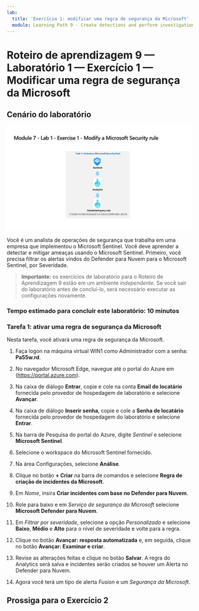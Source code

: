```yaml
---
lab:
  title: 'Exercício 1: modificar uma regra de segurança da Microsoft'
  module: Learning Path 9 - Create detections and perform investigations using Microsoft Sentinel
---
```


# Roteiro de aprendizagem 9 — Laboratório 1 — Exercício 1 — Modificar uma regra de segurança da Microsoft

## Cenário do laboratório

![Visão geral do laboratório.](../Media/SC-200-Lab_Diagrams_Mod7_L1_Ex1.png)

Você é um analista de operações de segurança que trabalha em uma empresa que implementou o Microsoft Sentinel. Você deve aprender a detectar e mitigar ameaças usando o Microsoft Sentinel. Primeiro, você precisa filtrar os alertas vindos do Defender para Nuvem para o Microsoft Sentinel, por Severidade.

>**Importante:** os exercícios de laboratório para o Roteiro de Aprendizagem 9 estão em um ambiente *independente*. Se você sair do laboratório antes de concluí-lo, será necessário executar as configurações novamente.

### Tempo estimado para concluir este laboratório: 10 minutos

### Tarefa 1: ativar uma regra de segurança da Microsoft

Nesta tarefa, você ativará uma regra de segurança da Microsoft.

1. Faça logon na máquina virtual WIN1 como Administrador com a senha: **Pa55w.rd**.  

1. No navegador Microsoft Edge, navegue até o portal do Azure em (<https://portal.azure.com>).

1. Na caixa de diálogo **Entrar**, copie e cole na conta **Email do locatário** fornecida pelo provedor de hospedagem de laboratório e selecione **Avançar**.

1. Na caixa de diálogo **Inserir senha**, copie e cole a **Senha de locatário** fornecida pelo provedor de hospedagem do laboratório e selecione **Entrar**.

1. Na barra de Pesquisa do portal do Azure, digite *Sentinel* e selecione **Microsoft Sentinel**.

1. Selecione o workspace do Microsoft Sentinel fornecido.

1. Na área Configurações, selecione **Análise**.

1. Clique no botão **+ Criar** na barra de comandos e selecione **Regra de criação de incidentes da Microsoft**.

1. Em *Nome*, insira **Criar incidentes com base no Defender para Nuvem**.

1. Role para baixo e em *Serviço de segurança da Microsoft* selecione **Microsoft Defender para Nuvem**.

1. Em *Filtrar por severidade*, selecione a opção *Personalizado* e selecione **Baixo**, **Médio** e **Alto** para o nível de severidade e volte para a regra.

1. Clique no botão **Avançar: resposta automatizada** e, em seguida, clique no botão **Avançar: Examinar e criar**.

1. Revise as alterações feitas e clique no botão **Salvar**. A regra do Analytics será salva e incidentes serão criados se houver um Alerta no Defender para Nuvem.

1. Agora você terá um tipo de alerta *Fusion* e um *Segurança da Microsoft*.

## Prossiga para o Exercício 2
